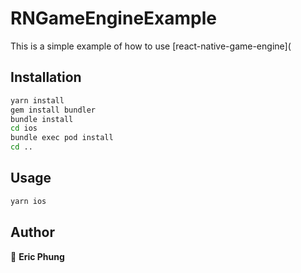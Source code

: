 # RNGameEngineExample

This is a simple example of how to use [react-native-game-engine](

## Installation
```sh
yarn install
gem install bundler
bundle install
cd ios
bundle exec pod install
cd ..
```

## Usage
```sh
yarn ios
```

## Author

👤 **Eric Phung**
